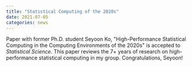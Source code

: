 ```yaml
---
title: "Statistical Computing of the 2020s"
date: 2021-07-05 
categories: news
---
```


Paper with former Ph.D. student Seyoon Ko, "High-Performance Statistical Computing in the Computing Environments of the 2020s" is accepted to *Statistical Science*. This paper reviews the 7+ years of research on high-performance statistical computing in my group. Congratulations, Seyoon!
